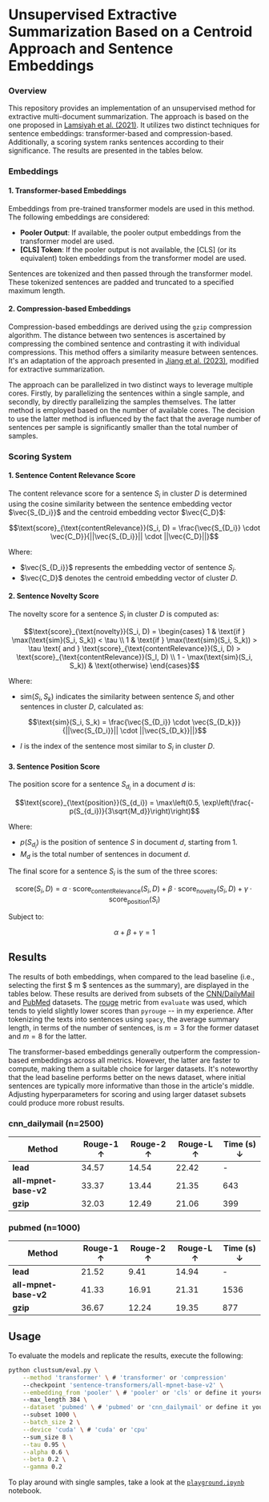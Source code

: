 # Unsupervised Extractive Summarization Based on a Centroid Approach and Sentence Embeddings

### Overview

This repository provides an implementation of an unsupervised method for extractive multi-document summarization. The approach is based on the one proposed in [Lamsiyah et al. (2021)](https://doi.org/10.1016/j.eswa.2020.114152). It utilizes two distinct techniques for sentence embeddings: transformer-based and compression-based. Additionally, a scoring system ranks sentences according to their significance. The results are presented in the tables below.

### Embeddings

#### 1. Transformer-based Embeddings

Embeddings from pre-trained transformer models are used in this method. The following embeddings are considered:

- **Pooler Output**: If available, the pooler output embeddings from the transformer model are used.
- **[CLS] Token**: If the pooler output is not available, the [CLS] (or its equivalent) token embeddings from the transformer model are used.

Sentences are tokenized and then passed through the transformer model. These tokenized sentences are padded and truncated to a specified maximum length.

#### 2. Compression-based Embeddings

Compression-based embeddings are derived using the `gzip` compression algorithm. The distance between two sentences is ascertained by compressing the combined sentence and contrasting it with individual compressions. This method offers a similarity measure between sentences. It's an adaptation of the approach presented in [Jiang et al. (2023)](https://aclanthology.org/2023.findings-acl.426/), modified for extractive summarization.

The approach can be parallelized in two distinct ways to leverage multiple cores. Firstly, by parallelizing the sentences within a single sample, and secondly, by directly parallelizing the samples themselves. The latter method is employed based on the number of available cores. The decision to use the latter method is influenced by the fact that the average number of sentences per sample is significantly smaller than the total number of samples.

### Scoring System

#### 1. Sentence Content Relevance Score

The content relevance score for a sentence $S_i$ in cluster $D$ is determined using the cosine similarity between the sentence embedding vector $\vec{S_{D_i}}$ and the centroid embedding vector $\vec{C_D}$:

```math
\text{score}_{\text{contentRelevance}}(S_i, D) = \frac{\vec{S_{D_i}} \cdot \vec{C_D}}{||\vec{S_{D_i}}|| \cdot ||\vec{C_D}||}
```

Where:
- $\vec{S_{D_i}}$ represents the embedding vector of sentence $S_i$.
- $\vec{C_D}$ denotes the centroid embedding vector of cluster  $D$.

#### 2. Sentence Novelty Score

The novelty score for a sentence $S_i$ in cluster $D$ is computed as:

```math
\text{score}_{\text{novelty}}(S_i, D) = 
\begin{cases} 
1 & \text{if } \max(\text{sim}(S_i, S_k)) < \tau \\
1 & \text{if } \max(\text{sim}(S_i, S_k)) > \tau \text{ and } \text{score}_{\text{contentRelevance}}(S_i, D) > \text{score}_{\text{contentRelevance}}(S_l, D) \\
1 - \max(\text{sim}(S_i, S_k)) & \text{otherwise}
\end{cases}
```

Where:
- $\text{sim}(S_i, S_k)$ indicates the similarity between sentence $S_i$ and other sentences in cluster $D$, calculated as:

```math
\text{sim}(S_i, S_k) = \frac{\vec{S_{D_i}} \cdot \vec{S_{D_k}}}{||\vec{S_{D_i}}|| \cdot ||\vec{S_{D_k}}||}
```

- $l$ is the index of the sentence most similar to $S_i$ in cluster $D$.

#### 3. Sentence Position Score

The position score for a sentence $S_{d_i}$ in a document $d$ is:

```math
\text{score}_{\text{position}}(S_{d_i}) = \max\left(0.5, \exp\left(\frac{-p(S_{d_i})}{3\sqrt{M_d}}\right)\right)
```

Where:
- $p(S_{d_i})$ is the position of sentence $S$ in document $d$, starting from 1.
- $M_d$ is the total number of sentences in document $d$.

The final score for a sentence $S_i$ is the sum of the three scores:

```math
\text{score}(S_i, D) = \alpha \cdot \text{score}_{\text{contentRelevance}}(S_i, D) + \beta \cdot \text{score}_{\text{novelty}}(S_i, D) + \gamma \cdot \text{score}_{\text{position}}(S_i)
```

Subject to:
```math
\alpha + \beta + \gamma = 1
```


## Results

The results of both embeddings, when compared to the lead baseline (i.e., selecting the first $ m $ sentences as the summary), are displayed in the tables below. These results are derived from subsets of the [CNN/DailyMail](https://huggingface.co/datasets/cnn_dailymail) and [PubMed](https://huggingface.co/datasets/pubmed) datasets. The [rouge](https://huggingface.co/spaces/evaluate-metric/rouge) metric from `evaluate` was used, which tends to yield slightly lower scores than `pyrouge` -- in my experience. After tokenizing the texts into sentences using `spacy`, the average summary length, in terms of the number of sentences, is $m=3$ for the former dataset and $m=8$ for the latter.

The transformer-based embeddings generally outperform the compression-based embeddings across all metrics. However, the latter are faster to compute, making them a suitable choice for larger datasets. It's noteworthy that the lead baseline performs better on the news dataset, where initial sentences are typically more informative than those in the article's middle. Adjusting hyperparameters for scoring and using larger dataset subsets could produce more robust results.

### cnn_dailymail (n=2500)

| Method               | Rouge-1 ↑ | Rouge-2 ↑ | Rouge-L ↑ | Time (s) ↓ |
|----------------------|-----------|-----------|-----------|------------|
| **lead**             | 34.57     | 14.54     | 22.42     | -          |
| **all-mpnet-base-v2**| 33.37     | 13.44     | 21.35     | 643        |
| **gzip**             | 32.03     | 12.49     | 21.06     | 399        |

### pubmed (n=1000)

| Method               | Rouge-1 ↑ | Rouge-2 ↑ | Rouge-L ↑ | Time (s) ↓ |
|----------------------|-----------|-----------|-----------|------------|
| **lead**             | 21.52     | 9.41      | 14.94     | -          |
| **all-mpnet-base-v2**| 41.33     | 16.91     | 21.31     | 1536       |
| **gzip**             | 36.67     | 12.24     | 19.35     | 877        |


## Usage

To evaluate the models and replicate the results, execute the following:

```bash
python clustsum/eval.py \
    --method 'transformer' \ # 'transformer' or 'compression'
    --checkpoint 'sentence-transformers/all-mpnet-base-v2' \
    --embedding_from 'pooler' \ # 'pooler' or 'cls' or define it yourself
    --max_length 384 \
    --dataset 'pubmed' \ # 'pubmed' or 'cnn_dailymail' or define it yourself
    --subset 1000 \
    --batch_size 2 \
    --device 'cuda' \ # 'cuda' or 'cpu'
    --sum_size 8 \
    --tau 0.95 \
    --alpha 0.6 \
    --beta 0.2 \
    --gamma 0.2
```

To play around with single samples, take a look at the [`playground.ipynb`](https://github.com/eReverter/clustsum/blob/main/playground.ipynb) notebook.
